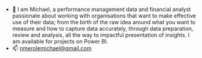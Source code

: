 - 👋 I am Michael, a performance management data and financial analyst passionate about working with organisations that want to make effective use of their data; from the birth of the raw idea around what you want to measure and how to capture data accurately, through data preparation, review and analysis, all the way to impactful presentation of insights. I am available for projects on Power BI.
- 📫 nmerolemichael@gmail.com

<!---
michaelnmerole/michaelnmerole is a ✨ special ✨ repository because its `README.md` (this file) appears on your GitHub profile.
You can click the Preview link to take a look at your changes.
--->
